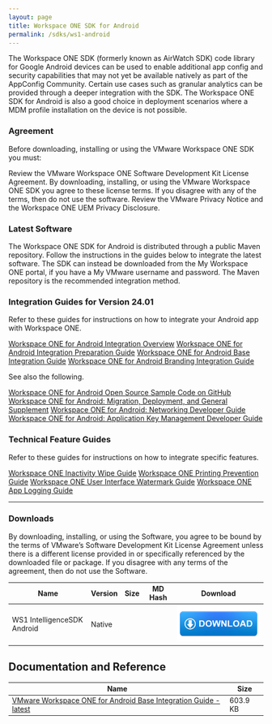 ```yaml
---
layout: page
title: Workspace ONE SDK for Android
permalink: /sdks/ws1-android
---
```


The Workspace ONE SDK (formerly known as AirWatch SDK) code library for Google Android devices can be used to enable additional app config and security capabilities that may not yet be available natively as part of the AppConfig Community. Certain use cases such as granular analytics can be provided through a deeper integration with the SDK. The Workspace ONE SDK for Android is also a good choice in deployment scenarios where a MDM profile installation on the device is not possible.

### Agreement
Before downloading, installing or using the VMware Workspace ONE SDK you must:

Review the VMware Workspace ONE Software Development Kit License Agreement. By downloading, installing, or using the VMware Workspace ONE SDK you agree to these license terms. If you disagree with any of the terms, then do not use the software.
Review the VMware Privacy Notice and the Workspace ONE UEM Privacy Disclosure.

### Latest Software
The Workspace ONE SDK for Android is distributed through a public Maven repository. Follow the instructions in the guides below to integrate the latest software. The SDK can instead be downloaded from the My Workspace ONE portal, if you have a My VMware username and password. The Maven repository is the recommended integration method.

### Integration Guides for Version 24.01
Refer to these guides for instructions on how to integrate your Android app with Workspace ONE.

[Workspace ONE for Android Integration Overview](https://developer.omnissa.com/ws1-sdk-uem-android/docs/guides/[WorkspaceONE_Android_IntegrationOverview.pdf)
[Workspace ONE for Android Integration Preparation Guide](https://developer.omnissa.com/ws1-sdk-uem-android/docs/guides/WorkspaceONE_Android_IntegrationPreparation.pdf)
[Workspace ONE for Android Base Integration Guide](https://developer.omnissa.com/ws1-sdk-uem-android/docs/guides/WorkspaceONE_Android_BaseIntegration.pdf)
[Workspace ONE for Android Branding Integration Guide](https://developer.omnissa.com/ws1-sdk-uem-android/docs/guides/WorkspaceONE_Android_Branding.pdf)

See also the following.

[Workspace ONE for Android Open Source Sample Code on GitHub](https://github.com/vmware-samples/workspace-ONE-SDK-integration-samples/tree/main/IntegrationGuideForAndroid)
[Workspace ONE for Android: Migration, Deployment, and General Supplement](https://developer.omnissa.com/ws1-sdk-uem-android/docs/guides/WS1AndroidDeveloperGuideSupplement.pdf)
[Workspace ONE for Android: Networking Developer Guide](https://developer.omnissa.com/ws1-sdk-uem-android/docs/guides/WS1AndroidDeveloperGuideNetworking.pdf)
[Workspace ONE for Android: Application Key Management Developer Guide](https://developer.omnissa.com/ws1-sdk-uem-android/docs/guides/WS1AndroidDeveloperGuideKeyManagement.pdf)

### Technical Feature Guides
Refer to these guides for instructions on how to integrate specific features.

[Workspace ONE Inactivity Wipe Guide](https://developer.omnissa.com/ws1-sdk-uem-android/docs/guides/InactivityWipe.pdf)
[Workspace ONE Printing Prevention Guide](https://developer.omnissa.com/ws1-sdk-uem-android/docs/guides/PrintingPrevention.pdf)
[Workspace ONE User Interface Watermark Guide](https://developer.omnissa.com/ws1-sdk-uem-android/docs/guides/UserInterfaceWatermark.pdf)
[Workspace ONE App Logging Guide](https://developer.omnissa.com/ws1-sdk-uem-android/docs/misc/AppLogging.pdf)

---
### Downloads
By downloading, installing, or using the Software, you agree to be bound by the terms of VMware’s Software Development Kit License Agreement unless there is a different license provided in or specifically referenced by the downloaded file or package. If you disagree with any terms of the agreement, then do not use the Software.

| Name | Version | Size | MD Hash | Download |
| ----------- | ----------- | ----------- | ----------- | ----------- |
| WS1 IntelligenceSDK Android | Native |  |  | ![](../assets/images/blue-download-button.png) |

## Documentation and Reference
| Name | Size |
| ----------- | ----------- |
| [VMware Workspace ONE for Android Base Integration Guide - latest](https://developer.omnissa.com/ws1-sdk-uem-android/docs/guides/WorkspaceONE_Android_BaseIntegration.pdf) | 603.9 KB |